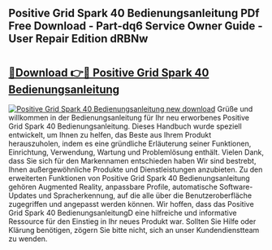 ## Positive Grid Spark 40 Bedienungsanleitung PDf Free Download - Part-dq6 Service Owner Guide - User Repair Edition dRBNw

# <h2><a href="http://df450xa.blite.top/?on=Positive+Grid+Spark+40+Bedienungsanleitung">🔗Download 👉🔴 Positive Grid Spark 40 Bedienungsanleitung</a></h2>

[![Positive Grid Spark 40 Bedienungsanleitung new download](https://i.imgur.com/lujVjoI.png)](http://df450xa.blite.top/?on=Positive+Grid+Spark+40+Bedienungsanleitung)
Grüße und willkommen in der Bedienungsanleitung für Ihr neu erworbenes Positive Grid Spark 40 Bedienungsanleitung. Dieses Handbuch wurde speziell entwickelt, um Ihnen zu helfen, das Beste aus Ihrem Produkt herauszuholen, indem es eine gründliche Erläuterung seiner Funktionen, Einrichtung, Verwendung, Wartung und Problemlösung enthält. Vielen Dank, dass Sie sich für den Markennamen entschieden haben Wir sind bestrebt, Ihnen außergewöhnliche Produkte und Dienstleistungen anzubieten. Zu den erweiterten Funktionen von Positive Grid Spark 40 Bedienungsanleitung gehören Augmented Reality, anpassbare Profile, automatische Software-Updates und Spracherkennung, auf die alle über die Benutzeroberfläche zugegriffen und angepasst werden können. Wir hoffen, dass das Positive Grid Spark 40 BedienungsanleitungD eine hilfreiche und informative Ressource für den Einstieg in Ihr neues Produkt war. Sollten Sie Hilfe oder Klärung benötigen, zögern Sie bitte nicht, sich an unser Kundendienstteam zu wenden.
